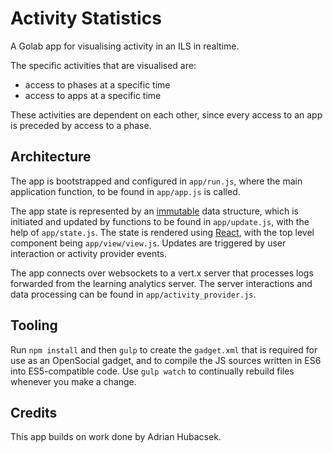 # Activity Statistics

A Golab app for visualising activity in an ILS in realtime.

The specific activities that are visualised are:

- access to phases at a specific time
- access to apps at a specific time

These activities are dependent on each other, since every access to an app is
preceded by access to a phase.


## Architecture

The app is bootstrapped and configured in `app/run.js`, where the main
application function, to be found in `app/app.js` is called.

The app state is represented by an
[immutable](https://facebook.github.io/immutable-js/) data structure, which is
initiated and updated by functions to be found in `app/update.js`, with the help
of `app/state.js`. The state is rendered using
[React](https://facebook.github.io/react/), with the top level component being
`app/view/view.js`. Updates are triggered by user interaction or activity
provider events.

The app connects over websockets to a vert.x server that processes logs
forwarded from the learning analytics server. The server interactions and data
processing can be found in `app/activity_provider.js`.


## Tooling

Run `npm install` and then `gulp` to create the `gadget.xml` that is required
for use as an OpenSocial gadget, and to compile the JS sources written in ES6
into ES5-compatible code. Use `gulp watch` to continually rebuild files whenever
you make a change.


## Credits

This app builds on work done by Adrian Hubacsek.
